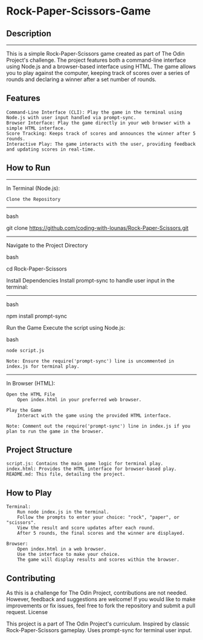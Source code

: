 # Rock-Paper-Scissors-Game


## Description
***

This is a simple Rock-Paper-Scissors game created as part of The Odin Project's challenge. The project features both a command-line interface using Node.js and a browser-based interface using HTML. The game allows you to play against the computer, keeping track of scores over a series of rounds and declaring a winner after a set number of rounds.
## Features

    Command-Line Interface (CLI): Play the game in the terminal using Node.js with user input handled via prompt-sync.
    Browser Interface: Play the game directly in your web browser with a simple HTML interface.
    Score Tracking: Keeps track of scores and announces the winner after 5 rounds.
    Interactive Play: The game interacts with the user, providing feedback and updating scores in real-time.

## How to Run
***
In Terminal (Node.js):

    Clone the Repository
***
 bash

git clone https://github.com/coding-with-lounas/Rock-Paper-Scissors.git

***
Navigate to the Project Directory

 bash

cd Rock-Paper-Scissors

Install Dependencies
Install prompt-sync to handle user input in the terminal:
***
bash

npm install prompt-sync

Run the Game
Execute the script using Node.js:

bash

    node script.js

    Note: Ensure the require('prompt-sync') line is uncommented in index.js for terminal play.
***
In Browser (HTML):

    Open the HTML File
        Open index.html in your preferred web browser.

    Play the Game
        Interact with the game using the provided HTML interface.

    Note: Comment out the require('prompt-sync') line in index.js if you plan to run the game in the browser.

## Project Structure

    script.js: Contains the main game logic for terminal play.
    index.html: Provides the HTML interface for browser-based play.
    README.md: This file, detailing the project.

## How to Play

    Terminal:
        Run node index.js in the terminal.
        Follow the prompts to enter your choice: "rock", "paper", or "scissors".
        View the result and score updates after each round.
        After 5 rounds, the final scores and the winner are displayed.

    Browser:
        Open index.html in a web browser.
        Use the interface to make your choice.
        The game will display results and scores within the browser.

## Contributing

As this is a challenge for The Odin Project, contributions are not needed. However, feedback and suggestions are welcome! If you would like to make improvements or fix issues, feel free to fork the repository and submit a pull request.
License

  This project is a part of The Odin Project's curriculum.
    Inspired by classic Rock-Paper-Scissors gameplay.
    Uses prompt-sync for terminal user input.

